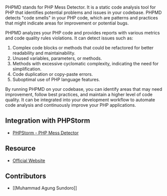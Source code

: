 PHPMD stands for PHP Mess Detector. It is a static code analysis tool for PHP that identifies potential problems and issues in your codebase. PHPMD detects "code smells" in your PHP code, which are patterns and practices that might indicate areas for improvement or potential bugs.

PHPMD analyzes your PHP code and provides reports with various metrics and code quality rules violations. It can detect issues such as:

1. Complex code blocks or methods that could be refactored for better readability and maintainability.
2. Unused variables, parameters, or methods.
3. Methods with excessive cyclomatic complexity, indicating the need for simplification.
4. Code duplication or copy-paste errors.
5. Suboptimal use of PHP language features.

By running PHPMD on your codebase, you can identify areas that may need improvement, follow best practices, and maintain a higher level of code quality. It can be integrated into your development workflow to automate code analysis and continuously improve your PHP applications.

## Integration with PHPStorm
- [PHPStorm - PHP Mess Detector](https://www.jetbrains.com/help/phpstorm/using-php-mess-detector.html)

## Resource
- [Official Website](https://phpmd.org/)

## Contributors
- [[Muhammad Agung Sundoro]]